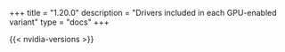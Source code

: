 +++
title = "1.20.0"
description = "Drivers included in each GPU-enabled variant"
type = "docs"
+++

{{< nvidia-versions >}}
